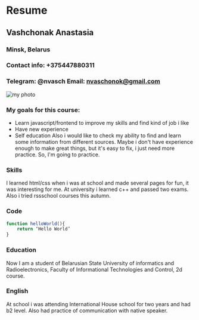 # Resume
## Vashchonak Anastasia
### Minsk, Belarus
### Contact info: +375447880311
### Telegram: @nvasch Email: nvaschonok@gmail.com
![my photo](https://sun9-47.userapi.com/a-2DoqkZcDsn86JXHBOpP76UvtE1WiM2KJjbUQ/DI92Q-t1uWk.jpg)
### My goals for this course:
* Learn javascript/frontend to improve my skills and find kind of job i like
* Have new experience
* Self education
     Also i would like to check my ability to find and learn some information from different sources.
     Maybe i don't have experience enough to make great things, but it's easy to fix, i just need more practice. So, I'm going to practice.
### Skills
I learned html/css when i was at school and made several pages for fun, it was interesting for me.
At university i learned c++ and passed two exams.
Also i tried rssschool courses this autumn.
### Code
```javascript
function helloWorld(){
    return ‘Hello World’
}
```
### Education 
Now I am a student of Belarusian State University of informatics and Radioelectronics, 
Faculty of Informational Technologies and Control, 2d course.
### English
At school i was attending International House school for two years and had b2 level. Also had practice of communication with native speaker.









